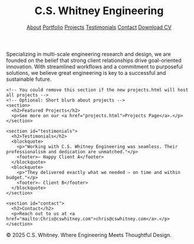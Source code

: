 <html lang="en">
<head>
  <meta charset="UTF-8" />
  <meta name="viewport" content="width=device-width, initial-scale=1.0" />
  <link rel="stylesheet" href="styles.css" />
</head>
<body>
  <header>
    <h1>C.S. Whitney Engineering</h1>
    <nav>
      <a href="about.html">About</a>
      <a href="portfolio.html">Portfolio</a>
      <a href="projects.html">Projects</a> <!-- Goes to a new page -->
      <a href="testimonials.html">Testimonials</a> <!-- New section -->
      <a href="contact.html">Contact</a>
      <a href="assets/CV_C.S.Whitney.pdf" download>Download CV</a> <!-- CV link -->
    </nav>
  </header>

  <main>
    <section id="about">
      <p>Specializing in multi-scale engineering research and design, we are founded on the belief that strong client relationships drive goal-oriented innovation. With streamlined workflows and a commitment to purposeful solutions, we believe great engineering is key to a successful and sustainable future.</p>
    </section>

    <!-- You could remove this section if the new projects.html will host all projects -->
    <!-- Optional: Short blurb about projects -->
    <section>
      <h2>Featured Projects</h2>
      <p>See more on our <a href="projects.html">Projects Page</a>.</p>
    </section>

    <section id="testimonials">
      <h2>Testimonials</h2>
      <blockquote>
        <p>"Working with C.S. Whitney Engineering was seamless. Their professionalism and dedication are unmatched."</p>
        <footer>— Happy Client A</footer>
      </blockquote>
      <blockquote>
        <p>"They delivered exactly what we needed — on time and within budget."</p>
        <footer>— Client B</footer>
      </blockquote>
    </section>

    <section id="contact">
      <h2>Contact</h2>
      <p>Reach out to us at <a href="mailto:Chris@cswhitney.com">chris@cswhitney.com</a>.</p>
    </section>
  </main>

  <footer>
    <p>&copy; 2025 C.S. Whitney. Where Engineering Meets Thoughtful Design. </p>
  </footer>
</body>
</html>
